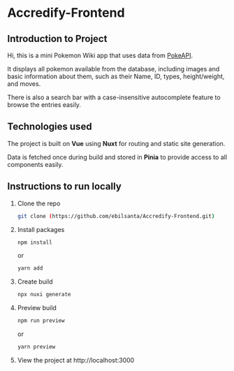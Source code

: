 # Accredify-Frontend
 
## Introduction to Project
Hi, this is a mini Pokemon Wiki app that uses data from [PokeAPI](https://pokeapi.co/). 
  
It displays all pokemon available from the database, including images and basic information about them, such as their Name, ID, types, height/weight, and moves. 
  
There is also a search bar with a case-insensitive autocomplete feature to browse the entries easily.  

## Technologies used
The project is built on **Vue** using **Nuxt** for routing and static site generation.  
  
Data is fetched once during build and stored in **Pinia** to provide access to all components easily. 

## Instructions to run locally
1. Clone the repo
   ```sh
   git clone (https://github.com/ebilsanta/Accredify-Frontend.git)
   ```
2. Install packages
   ```sh
   npm install
   ```  
   or
   ```sh
   yarn add
   ``` 
3. Create build
    ```sh
   npx nuxi generate
   ``` 
4. Preview build
   ```sh
   npm run preview
   ```  
   or
   ```sh
   yarn preview
   ``` 
5. View the project at http://localhost:3000
   

